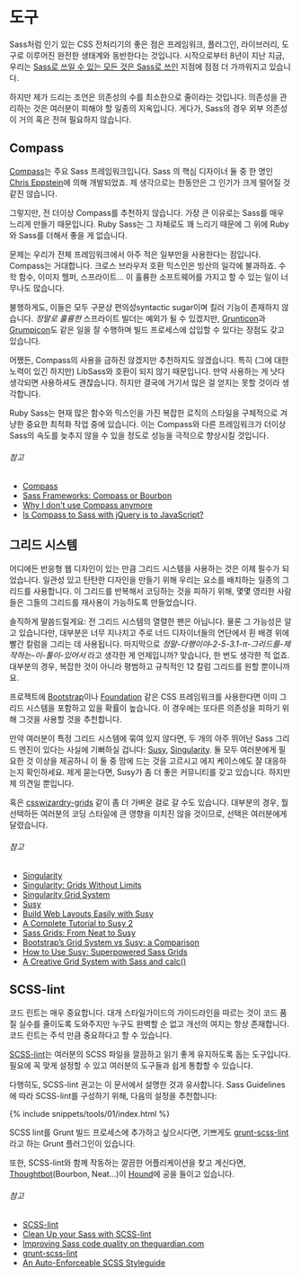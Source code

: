 
# 도구

Sass처럼 인기 있는 CSS 전처리기의 좋은 점은 프레임워크, 플러그인, 라이브러리, 도구로 이루어진 완전한 생태계와 동반한다는 것입니다. 시작으로부터 8년이 지난 지금, 우리는 [Sass로 쓰일 수 있는 모든 것은 Sass로 쓰인](http://hugogiraudel.com/2014/10/27/rethinking-atwoods-law/) 지점에 점점 더 가까워지고 있습니다.

하지만 제가 드리는 조언은 의존성의 수를 최소한으로 줄이라는 것입니다. 의존성을 관리하는 것은 여러분이 피해야 할 일종의 지옥입니다. 게다가, Sass의 경우 외부 의존성이 거의 혹은 전혀 필요하지 않습니다.

## Compass

[Compass](http://compass-style.org/)는 주요 Sass 프레임워크입니다. Sass 의 핵심 디자이너 둘 중 한 명인 [Chris Eppstein](https://twitter.com/chriseppstein)에 의해 개발되었죠. 제 생각으로는 한동안은 그 인기가 크게 떨어질 것 같진 않습니다.

그렇지만, 전 더이상 Compass를 추천하지 않습니다. 가장 큰 이유로는 Sass를 매우 느리게 만들기 때문입니다. Ruby Sass는 그 자체로도 꽤 느리기 때문에 그 위에 Ruby와 Sass를 더해서 좋을 게 없습니다.

문제는 우리가 전체 프레임워크에서 아주 적은 일부만을 사용한다는 점입니다. Compass는 거대합니다. 크로스 브라우저 호환 믹스인은 빙산의 일각에 불과하죠. 수학 함수, 이미지 헬퍼, 스프라이트... 이 훌륭한 소프트웨어를 가지고 할 수 있는 일이 너무나도 많습니다.

불행하게도, 이들은 모두 구문상 편의성syntactic sugar이며 킬러 기능이 존재하지 않습니다. *정말로 훌륭한* 스프라이트 빌더는 예외가 될 수 있겠지만, [Grunticon](https://github.com/filamentgroup/grunticon)과 [Grumpicon](http://grumpicon.com/)도 같은 일을 잘 수행하며 빌드 프로세스에 삽입할 수 있다는 장점도 갖고 있습니다.

어쨌든, Compass의 사용을 금하진 않겠지만 추천하지도 않겠습니다. 특히 (그에 대한 노력이 있긴 하지만) LibSass와 호환이 되지 않기 때문입니다. 만약 사용하는 게 낫다 생각되면 사용하셔도 괜찮습니다. 하지만 결국에 거기서 많은 걸 얻지는 못할 것이라 생각합니다.

<div class="note">
  <p>Ruby Sass는 현재 많은 함수와 믹스인을 가진 복잡한 로직의 스타일을 구체적으로 겨냥한 중요한 최적화 작업 중에 있습니다. 이는 Compass와 다른 프레임워크가 더이상 Sass의 속도를 늦추지 않을 수 있을 정도로 성능을 극적으로 향상시킬 것입니다.</p>
</div>

###### 참고

* [Compass](http://compass-style.org/)
* [Sass Frameworks: Compass or Bourbon](http://www.sitepoint.com/compass-or-bourbon-sass-frameworks/)
* [Why I don't use Compass anymore](http://www.sitepoint.com/dont-use-compass-anymore/)
* [Is Compass to Sass with jQuery is to JavaScript?](http://www.sitepoint.com/compass-sass-jquery-javascript/)

## 그리드 시스템

어디에든 반응형 웹 디자인이 있는 만큼 그리드 시스템을 사용하는 것은 이제 필수가 되었습니다. 일관성 있고 탄탄한 디자인을 만들기 위해 우리는 요소를 배치하는 일종의 그리드를 사용합니다. 이 그리드를 반복해서 코딩하는 것을 피하기 위해, 몇몇 영리한 사람들은 그들의 그리드를 재사용이 가능하도록 만들었습니다.

솔직하게 말씀드릴게요: 전 그리드 시스템의 열렬한 팬은 아닙니다. 물론 그 가능성은 알고 있습니다만, 대부분은 너무 지나치고 주로 너드 디자이너들의 연단에서 흰 배경 위에 빨간 칼럼을 그리는 데 사용됩니다. 마지막으로 *정말-다행이야-2-5-3.1-π-그리드를-제작하는-이-툴이-있어서* 라고 생각한 게 언제입니까? 맞습니다, 한 번도 생각한 적 없죠. 대부분의 경우, 복잡한 것이 아니라 평범하고 규칙적인 12 칼럼 그리드를 원할 뿐이니까요.

프로젝트에 [Bootstrap](http://getbootstrap.com/)이나 [Foundation](http://foundation.zurb.com/) 같은 CSS 프레임워크를 사용한다면 이미 그리드 시스템을 포함하고 있을 확률이 높습니다. 이 경우에는 또다른 의존성을 피하기 위해 그것을 사용할 것을 추천합니다.

만약 여러분이 특정 그리드 시스템에 묶여 있지 않다면, 두 개의 아주 뛰어난 Sass 그리드 엔진이 있다는 사실에 기뻐하실 겁니다: [Susy](http://susy.oddbird.net/), [Singularity](http://singularity.gs/). 둘 모두 여러분에게 필요한 것 이상을 제공하니 이 둘 중 맘에 드는 것을 고르시고 에지 케이스에도 잘 대응하는지 확인하세요. 제게 묻는다면, Susy가 좀 더 좋은 커뮤니티를 갖고 있습니다. 하지만 제 의견일 뿐입니다.

혹은 [csswizardry-grids](https://github.com/csswizardry/csswizardry-grids) 같이 좀 더 가벼운 걸로 갈 수도 있습니다. 대부분의 경우, 뭘 선택하든 여러분의 코딩 스타일에 큰 영향을 미치진 않을 것이므로, 선택은 여러분에게 달렸습니다.

###### 참고

* [Singularity](http://singularity.gs/)
* [Singularity: Grids Without Limits](http://fourword.fourkitchens.com/article/singularity-grids-without-limits)
* [Singularity Grid System](http://www.mediacurrent.com/blog/singularity-grid-system)
* [Susy](http://susy.oddbird.net/)
* [Build Web Layouts Easily with Susy](http://css-tricks.com/build-web-layouts-easily-susy/)
* [A Complete Tutorial to Susy 2](http://www.zell-weekeat.com/susy2-tutorial/)
* [Sass Grids: From Neat to Susy](http://www.sitepoint.com/sass-grids-neat-susy/)
* [Bootstrap’s Grid System vs Susy: a Comparison](http://www.sitepoint.com/bootstraps-grid-system-vs-susy-comparison/)
* [How to Use Susy: Superpowered Sass Grids](http://webdesign.tutsplus.com/tutorials/how-to-use-susy-superpowered-sass-grids--cms-22744)
* [A Creative Grid System with Sass and calc()](http://www.sitepoint.com/creative-grid-system-sass-calc/)

## SCSS-lint

코드 린트는 매우 중요합니다. 대개 스타일가이드의 가이드라인을 따르는 것이 코드 품질 실수를 줄이도록 도와주지만 누구도 완벽할 순 없고 개선의 여지는 항상 존재합니다. 코드 린트는 주석 만큼 중요하다고 할 수 있습니다.

[SCSS-lint](https://github.com/causes/scss-lint)는 여러분의 SCSS 파일을 깔끔하고 읽기 좋게 유지하도록 돕는 도구입니다. 필요에 꼭 맞게 설정할 수 있고 여러분의 도구들과 쉽게 통합할 수 있습니다.

다행히도, SCSS-lint 권고는 이 문서에서 설명한 것과 유사합니다. Sass Guidelines에 따라 SCSS-lint를 구성하기 위해, 다음의 설정을 추천합니다:

{% include snippets/tools/01/index.html %}

<div class="note">
  <p>SCSS lint를 Grunt 빌드 프로세스에 추가하고 싶으시다면, 기쁘게도 <a href="https://github.com/ahmednuaman/grunt-scss-lint">grunt-scss-lint</a>라고 하는 Grunt 플러그인이 있습니다.</p>
  <p>또한, SCSS-lint와 함께 작동하는 깔끔한 어플리케이션을 찾고 계신다면, <a href="http://thoughtbot.com/">Thoughtbot</a>(Bourbon, Neat...)이 <a href="https://houndci.com/">Hound</a>에 공을 들이고 있습니다.</p>
</div>

###### 참고

* [SCSS-lint](https://github.com/causes/scss-lint)
* [Clean Up your Sass with SCSS-lint](http://blog.martinhujer.cz/clean-up-your-sass-with-scss-lint/)
* [Improving Sass code quality on theguardian.com](http://www.theguardian.com/info/developer-blog/2014/may/13/improving-sass-code-quality-on-theguardiancom)
* [grunt-scss-lint](https://github.com/ahmednuaman/grunt-scss-lint)
* [An Auto-Enforceable SCSS Styleguide](http://davidtheclark.com/scss-lint-styleguide/)
